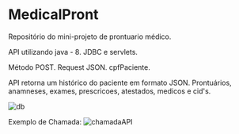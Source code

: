 # MedicalPront

Repositório do mini-projeto de prontuario médico.

API utilizando java - 8. JDBC e servlets.

Método POST. Request JSON. cpfPaciente.

API retorna um histórico do paciente em formato JSON. Prontuários, anamneses, exames, prescricoes, atestados, medicos e cid's.


![db](https://user-images.githubusercontent.com/28299614/183482979-21c34b30-e888-4cc7-942b-f84abde124f6.PNG)

Exemplo de Chamada: 
![chamadaAPI](https://user-images.githubusercontent.com/28299614/183483003-47836cc5-541d-475b-9337-89bdbe136fb6.PNG)

